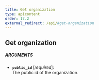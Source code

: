 ```yaml
---
title: Get organization
type: apicontent
order: 17.2
external_redirect: /api/#get-organization
---
```


## Get organization
##### ARGUMENTS
* **`public_id`** [*required*]:  
    The public id of the organization.
